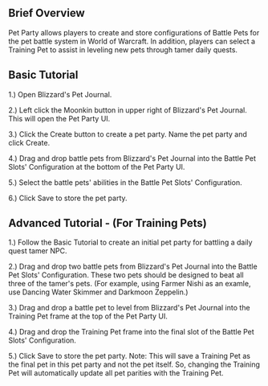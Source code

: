 Brief Overview
--------------

Pet Party allows players to create and store configurations of Battle Pets for the pet battle system in World of Warcraft.  In addition, players can select a Training Pet to assist in leveling new pets through tamer daily quests.

Basic Tutorial
--------------

1.) Open Blizzard's Pet Journal.

2.) Left click the Moonkin button in upper right of Blizzard's Pet Journal.  This will open the Pet Party UI.

3.) Click the Create button to create a pet party.  Name the pet party and click Create.

4.) Drag and drop battle pets from Blizzard's Pet Journal into the Battle Pet Slots' Configuration at the bottom of the Pet Party UI.

5.) Select the battle pets' abilities in the Battle Pet Slots' Configuration.

6.) Click Save to store the pet party.

Advanced Tutorial - (For Training Pets)
---------------------------------------

1.) Follow the Basic Tutorial to create an initial pet party for battling a daily quest tamer NPC.

2.) Drag and drop two battle pets from Blizzard's Pet Journal into the Battle Pet Slots' Configuration.  These two pets should be designed to beat all three of the tamer's pets.  (For example, using Farmer Nishi as an examle, use Dancing Water Skimmer and Darkmoon Zeppelin.)

3.) Drag and drop a battle pet to level from Blizzard's Pet Journal into the Training Pet frame at the top of the Pet Party UI.

4.) Drag and drop the Training Pet frame into the final slot of the Battle Pet Slots' Configuration.

5.) Click Save to store the pet party.
Note: This will save a Training Pet as the final pet in this pet party and not the pet itself.  So, changing the Training Pet will automatically update all pet parities with the Training Pet.
